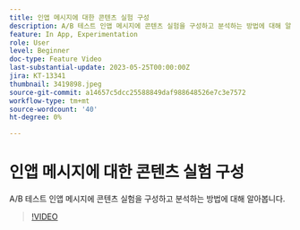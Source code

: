 ```yaml
---
title: 인앱 메시지에 대한 콘텐츠 실험 구성
description: A/B 테스트 인앱 메시지에 콘텐츠 실험을 구성하고 분석하는 방법에 대해 알아봅니다.
feature: In App, Experimentation
role: User
level: Beginner
doc-type: Feature Video
last-substantial-update: 2023-05-25T00:00:00Z
jira: KT-13341
thumbnail: 3419898.jpeg
source-git-commit: a14657c5dcc25588849daf988648526e7c3e7572
workflow-type: tm+mt
source-wordcount: '40'
ht-degree: 0%

---
```



# 인앱 메시지에 대한 콘텐츠 실험 구성

A/B 테스트 인앱 메시지에 콘텐츠 실험을 구성하고 분석하는 방법에 대해 알아봅니다.

>[!VIDEO](https://video.tv.adobe.com/v/3419898/?learn=on)
